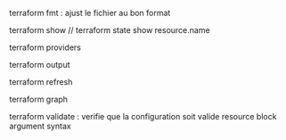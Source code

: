 terraform fmt : ajust le fichier au bon format

terraform show // terraform state show resource.name 

terraform providers

terraform output

terraform refresh 

terraform graph

terraform validate :  verifie que la configuration soit valide resource block argument syntax


